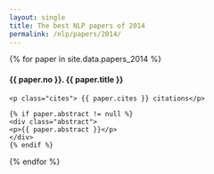 ```yaml
---
layout: single
title: The best NLP papers of 2014
permalink: /nlp/papers/2014/
---
```


<div>
{% for paper in site.data.papers_2014 %}
    <h4>{{ paper.no }}. <a href="{{ paper.url }}" style="text-decoration:none">{{ paper.title }}</a></h4>

    <p class="cites"> {{ paper.cites }} citations</p>

    {% if paper.abstract != null %}
    <div class="abstract">
    <p>{{ paper.abstract }}</p>
    </div>
    {% endif %}
{% endfor %}
</div>

